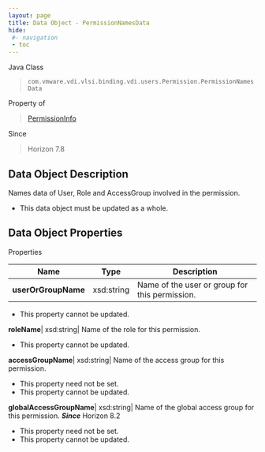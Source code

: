 ```yaml
---
layout: page
title: Data Object - PermissionNamesData
hide:
 #- navigation
 - toc
---
```






Java Class  
> `com.vmware.vdi.vlsi.binding.vdi.users.Permission.PermissionNamesData`

Property of  
> [PermissionInfo](vdi.users.Permission.PermissionInfo.md#field_detail)

Since  
> Horizon 7.8


## Data Object Description 

Names data of User, Role and AccessGroup involved in the permission. 

  * This data object must be updated as a whole.



## Data Object Properties

Properties

Name |  Type |  Description   
---|---|---  
**userOrGroupName**|  xsd:string|  Name of the user or group for this permission.   


 * This property cannot be updated.

  
**roleName**|  xsd:string|  Name of the role for this permission.   


 * This property cannot be updated.

  
**accessGroupName**|  xsd:string|  Name of the access group for this permission.   


 * This property need not be set.
 * This property cannot be updated.

  
**globalAccessGroupName**|  xsd:string|  Name of the global access group for this permission.  **_Since_** Horizon 8.2  


 * This property need not be set.
 * This property cannot be updated.

  
  

  
